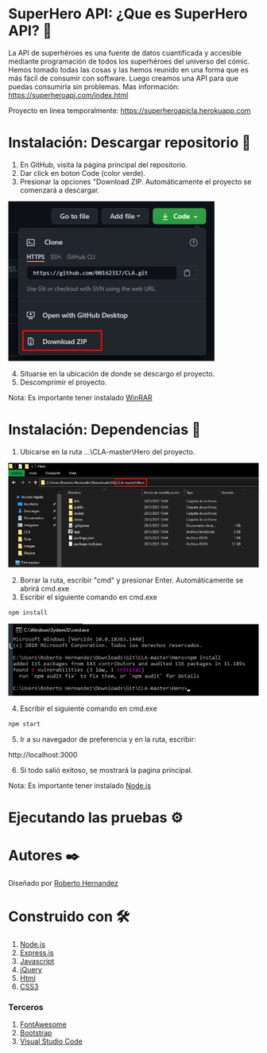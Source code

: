 # SuperHero API: ¿Que es SuperHero API? 🦸

La API de superhéroes es una fuente de datos cuantificada y accesible mediante programación de todos los superhéroes del universo del cómic. Hemos tomado todas las cosas y las hemos reunido en una forma que es más fácil de consumir con software. Luego creamos una API para que puedas consumirla sin problemas.
Mas información: https://superheroapi.com/index.html

Proyecto en linea temporalmente: https://superheroapicla.herokuapp.com

# Instalación: Descargar repositorio 🔧

1. En GitHub, visita la página principal del repositorio.
2. Dar click en boton Code (color verde).
3. Presionar la opciones "Download ZIP. Automáticamente el proyecto se comenzará a descargar.

![](images/image1.png)

4. Situarse en la ubicación de donde se descargo el proyecto.
5. Descomprimir el proyecto.

Nota: Es importante tener instalado [WinRAR](https://www.winrar.es/descargas)

# Instalación: Dependencias 🔧

1. Ubicarse en la ruta ...\CLA-master\Hero del proyecto.

![](images/image2.png)

2. Borrar la ruta, escribir "cmd" y presionar Enter. Automáticamente se abrirá cmd.exe
3. Escribir el siguiente comando en cmd.exe

```bash
npm install
```

![](images/image3.png)


4. Escribir el siguiente comando en cmd.exe
```bash
npm start
```
5. Ir a su navegador de preferencia y en la ruta, escribir:

http://localhost:3000

6. Si todo salió exitoso, se mostrará la pagina principal.


Nota: Es importante tener instalado [Node.js](https://nodejs.org/es/)

# Ejecutando las pruebas ⚙️

# Autores ✒️
Diseñado por [Roberto Hernandez](https://www.linkedin.com/in/roberto-hernandez-623a23189/)

# Construido con 🛠️
1. [Node.js](https://nodejs.org/es/about/)
2. [Express.js](https://expressjs.com/es/)
3. [Javascript](https://developer.mozilla.org/es/docs/Web/JavaScript)
4. [jQuery](https://jquery.com)
5. [Html](https://www.w3schools.com/html/)
6. [CSS3](https://www.w3schools.com/css/)

### Terceros
1. [FontAwesome](https://fontawesome.com)
2. [Bootstrap](https://getbootstrap.com)
3. [Visual Studio Code](https://code.visualstudio.com)
